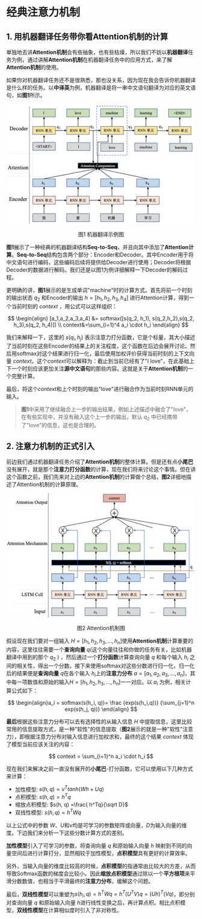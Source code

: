 # 经典注意力机制

## 1. 用机器翻译任务带你看Attention机制的计算

单独地去讲**Attention机制**会有些抽象，也有些枯燥，所以我们不妨以**机器翻译**任务为例，通过讲解**Attention机制**在机器翻译任务中的应用方式，来了解**Attention机制**的使用。

如果你对机器翻译任务还不是很熟悉，那也没关系，因为现在我会告诉你机器翻译是什么样的任务。以**中译英**为例，机器翻译是将一串中文语句翻译为对应的英文语句，如**图1**所示。

![image (1)](https://raw.githubusercontent.com/1649759610/images_for_blog/master/image%20(1).png)

<center>图1 机器翻译示例图</center>

**图1**展示了一种经典的机器翻译结构**Seq-to-Seq**，并且向其中添加了**Attention计算**。**Seq-to-Seq**结构包含两个部分：Encoder和Decoder。其中Encoder用于将中文语句进行编码，这些编码后续将提供给Decoder进行使用；Decoder将根据Decoder的数据进行解码。我们还是以图1为例详细解释一下Decoder的解码过程。

更明确的讲，**图1**展示的是生成单词"machine"时的计算方式。首先将前一个时刻的输出状态 $q_2$ 和Encoder的输出 $h=[h_1,h_2,h_3,h_4]$ 进行Attention计算，得到一个当前时刻的 $context$ ，用公式可以这样组织：

$$
\begin{align} 
[a_1,a_2,a_3,a_4] &= softmax([s(q_2, h_1), s(q_2,h_2),s(q_2, h_3),s(q_2, h_4)]) \\ context&=\sum_{i=1}^4 a_i \cdot h_i 
\end{align}
$$

我们来解释一下，这里的 $s(q_i,h_j)$ 表示注意力打分函数，它是个标量，其大小描述了当前时刻在这些Encoder的结果上的关注程度，这个函数在后边会展开讨论。然后用softmax对这个结果进行归一化，最后使用加权评价获得当前时刻的上下文向量 $context$。这个$context$可以解释为：截止到当前已经有了"I love"，在此基础上下一个时刻应该更加关注**源中文语句**的那些内容。这就是关于**Attention机制**的一个完整计算。

最后，将这个$context$和上个时刻的输出"love"进行融合作为当前时刻RNN单元的输入。

> **图1**中采用了继续融合上一步的输出结果，例如上述描述中融合了"love"，在有些实现中，并没有融入这个上一步的输出，默认 $q_2$ 中已经携带了"love"的信息，这也是合理的。‌

## 2. 注意力机制的正式引入

前边我们通过机器翻译任务介绍了**Attention机制**的整体计算。但是还有点**小尾巴**没有展开，就是那个**注意力打分函数**的计算，现在我们将来讨论这个事情。但在讲这个函数之前，我们先来对上边的**Attention机制**的计算做个总结，**图2**详细地描述了Attention机制的计算原理。

![image (2)](https://raw.githubusercontent.com/1649759610/images_for_blog/master/image%20(2).png)

<center>图2 Attention机制图</center>

假设现在我们要对一组输入 $H=[h_1,h_2,h_3,...,h_n]$使用**Attention机制**计算重要的内容，这里往往需要一个**查询向量** $q$(这个向量往往和你做的任务有关，比如机器翻译中用到的那个 $q_2$ ) ，然后通过一个**打分函数**计算查询向量 $q$ 和每个输入 $h_i$ 之间的相关性，得出一个分数。接下来使用softmax对这些分数进行归一化，归一化后的结果便是**查询向量** $q$在各个输入 $h_i$上的**注意力分布** $a=[a_1,a_2,a_3,...,a_n]$，其中每一项数值和原始的输入$H=[h_1,h_2,h_3,...,h_n]$一一对应。以 $a_i$ 为例，相关计算公式如下：

$$
\begin{align}a_i = softmax(s(h_i, q))= \frac {exp(s(h_i,q))} {\sum_{j=1}^n exp(s(h_j, q))} \end{align}
$$

**最后**根据这些注意力分布可以去有选择性的从输入信息 $H$ 中提取信息，这里比较常用的信息提取方式，是一种"软性"的信息提取（**图2**展示的就是一种"软性"注意力），即根据注意力分布对输入信息进行加权求和，最终的这个结果 $context$ 体现了模型当前应该关注的内容：

$$
context = \sum_{i=1}^n a_i \cdot h_i
$$

现在我们来解决之前一直没有展开的**小尾巴**-打分函数，它可以使用以下几种方式来计算：

- 加性模型:          $s(h, q) = v^Ttanh(Wh+Uq)$
- 点积模型:          $s(h, q) = h^Tq$
- 缩放点积模型:  $s(h, q) =\frac{ h^Tq}{\sqrt D}$
- 双线性模型:       $s(h, q) = h^TWq$

以上公式中的参数 $W$、$U$和$v$均是可学习的参数矩阵或向量，$D$为输入向量的维度。下边我们来分析一下这些分数计算方式的差别。

**加性模型**引入了可学习的参数，将查询向量 $q$ 和原始输入向量 $h$ 映射到不同的向量空间后进行计算打分，显然相较于加性模型，**点积模型**具有更好的计算效率。

另外，当输入向量的维度比较高的时候，**点积模型**的指通常由比较大的方差，从而导致Softmax函数的梯度会比较小。因此**缩放点积模型**通过除以一个**平方根项**来平滑分数数值，也相当于平滑最终的**注意力分布**，缓解这个问题。

最后，**双线性模型**可以重塑为$s(h_i, q) = h^TWq=h^T(U^TV)q=(Uh)^T(Vq)$，即分别对查询向量 $q$ 和原始输入向量 $h$进行线性变换之后，再计算点积。相比点积模型，**双线性模型**在计算相似度时引入了非对称性。

